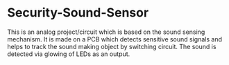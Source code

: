 # Security-Sound-Sensor
This is an analog project/circuit which is based on the sound sensing mechanism. It is made on a PCB which detects sensitive sound signals and helps to track the sound making object by switching circuit. The sound is detected via glowing of LEDs as an output.

